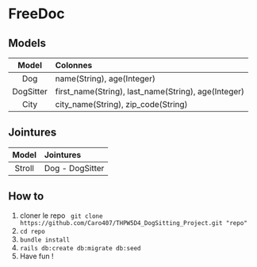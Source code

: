 # FreeDoc 
## Models 
| Model| Colonnes |
| :---: | :---|
| Dog | name(String), age(Integer)|
| DogSitter | first_name(String), last_name(String), age(Integer)|
|City| city_name(String), zip_code(String)|


## Jointures
| Model| Jointures |
| :---: | :---|
| Stroll | Dog - DogSitter|

## How to 
1. cloner le repo ` git clone https://github.com/Caro407/THPW5D4_DogSitting_Project.git "repo"` 
2. `cd repo`
3. `bundle install`
4. `rails db:create db:migrate db:seed`
5. Have fun !

